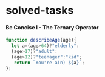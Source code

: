 # solved-tasks
#### Be Concise I - The Ternary Operator
```javascript
function describeAge(age){
  let a=(age>64)?"elderly":
  (age>17)?"adult":
  (age>12)?"teenager":"kid";
   return `You're a(n) ${a}`;
};
```
